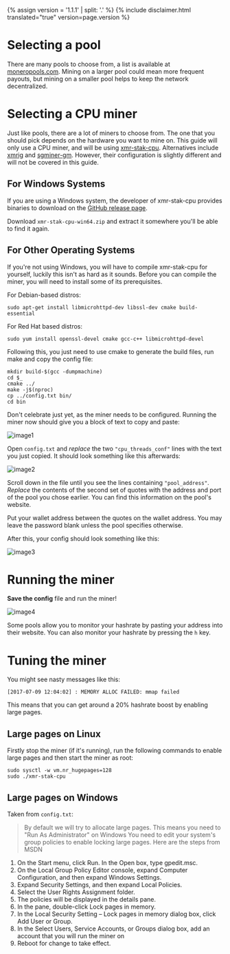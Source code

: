 {% assign version = '1.1.1' | split: '.' %}
{% include disclaimer.html translated="true" version=page.version %}
# Selecting a pool

There are many pools to choose from, a list is available at
[moneropools.com](https://moneropools.com). Mining on a larger pool could mean
more frequent payouts, but mining on a smaller pool helps to keep the network
decentralized.

# Selecting a CPU miner

Just like pools, there are a lot of miners to choose from. The one that you
should pick depends on the hardware you want to mine on. This guide will only
use a CPU miner, and will be using
[xmr-stak-cpu](https://github.com/fireice-uk/xmr-stak-cpu).
Alternatives include
[xmrig](https://github.com/xmrig/xmrig) and
[sgminer-gm](https://github.com/genesismining/sgminer-gm).
However, their configuration is slightly different and will not be covered in this guide.

## For Windows Systems

If you are using a Windows system, the developer of xmr-stak-cpu provides
binaries to download on the
[GitHub release page](https://github.com/fireice-uk/xmr-stak-cpu/releases).

Download `xmr-stak-cpu-win64.zip` and extract it somewhere you'll be able to
find it again.

## For Other Operating Systems

If you're not using Windows, you will have to compile xmr-stak-cpu for yourself,
luckily this isn't as hard as it sounds. Before you can compile the miner, you
will need to install some of its prerequisites.

For Debian-based distros:

    sudo apt-get install libmicrohttpd-dev libssl-dev cmake build-essential

For Red Hat based distros:

	sudo yum install openssl-devel cmake gcc-c++ libmicrohttpd-devel

<!-- TODO: Add dependencies for other operating systems? -->

Following this, you just need to use cmake to generate the build files, run
make and copy the config file:

    mkdir build-$(gcc -dumpmachine)
	cd $_
	cmake ../
	make -j$(nproc)
	cp ../config.txt bin/
	cd bin

Don't celebrate just yet, as the miner needs to be configured. Running the miner
now should give you a block of text to copy and paste:

![image1](png/mine_to_pool/1.png)

Open `config.txt` and *replace* the two `"cpu_threads_conf"` lines with the text
you just copied. It should look something like this afterwards:

![image2](png/mine_to_pool/2.png)

Scroll down in the file until you see the lines containing `"pool_address"`.
*Replace* the contents of the second set of quotes with the address and port of
the pool you chose earlier. You can find this information on the pool's website.

Put your wallet address between the quotes on the wallet address. You may leave
the password blank unless the pool specifies otherwise.

After this, your config should look something like this:

![image3](png/mine_to_pool/3.png)

# Running the miner

**Save the config** file and run the miner!

![image4](png/mine_to_pool/4.png)

Some pools allow you to monitor your hashrate by pasting your address into their
website. You can also monitor your hashrate by pressing the `h` key.

# Tuning the miner

You might see nasty messages like this:

	[2017-07-09 12:04:02] : MEMORY ALLOC FAILED: mmap failed

This means that you can get around a 20% hashrate boost by enabling large pages.

## Large pages on Linux

Firstly stop the miner (if it's running), run the following commands to enable
large pages and then start the miner as root:

	sudo sysctl -w vm.nr_hugepages=128
	sudo ./xmr-stak-cpu

## Large pages on Windows

Taken from `config.txt`:

>By default we will try to allocate large pages. This means you need to "Run As Administrator" on Windows
You need to edit your system's group policies to enable locking large pages. Here are the steps from MSDN
1. On the Start menu, click Run. In the Open box, type gpedit.msc.
2. On the Local Group Policy Editor console, expand Computer Configuration, and then expand Windows Settings.
3. Expand Security Settings, and then expand Local Policies.
4. Select the User Rights Assignment folder.
5. The policies will be displayed in the details pane.
6. In the pane, double-click Lock pages in memory.
7. In the Local Security Setting – Lock pages in memory dialog box, click Add User or Group.
8. In the Select Users, Service Accounts, or Groups dialog box, add an account that you will run the miner on
9. Reboot for change to take effect.
